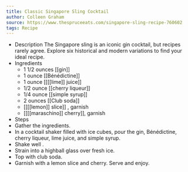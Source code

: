 ```yaml
---
title: Classic Singapore Sling Cocktail
author: Colleen Graham
source: https://www.thespruceeats.com/singapore-sling-recipe-760602
tags: Recipe
---
```


- Description
  The Singapore sling is an iconic gin cocktail, but recipes rarely agree. Explore six historical and modern variations to find your ideal recipe.
- Ingredients
	- 1 1/2 ounces [[gin]]
	- 1 ounce [[Bénédictine]]
	- 1 ounce [[[[lime]] juice]]
	- 1/2 ounce [[cherry liqueur]]
	- 1/4 ounce [[simple syrup]]
	- 2 ounces [[Club soda]]
	- [[[[lemon]] slice]] , garnish
	- [[[[maraschino]] cherry]], garnish
- Steps
- Gather the ingredients.
- In a cocktail shaker filled with ice cubes, pour the gin, Bénédictine, cherry liqueur, lime juice, and simple syrup.
- Shake well .
- Strain into a highball glass over fresh ice.
- Top with club soda.
- Garnish with a lemon slice and cherry. Serve and enjoy.